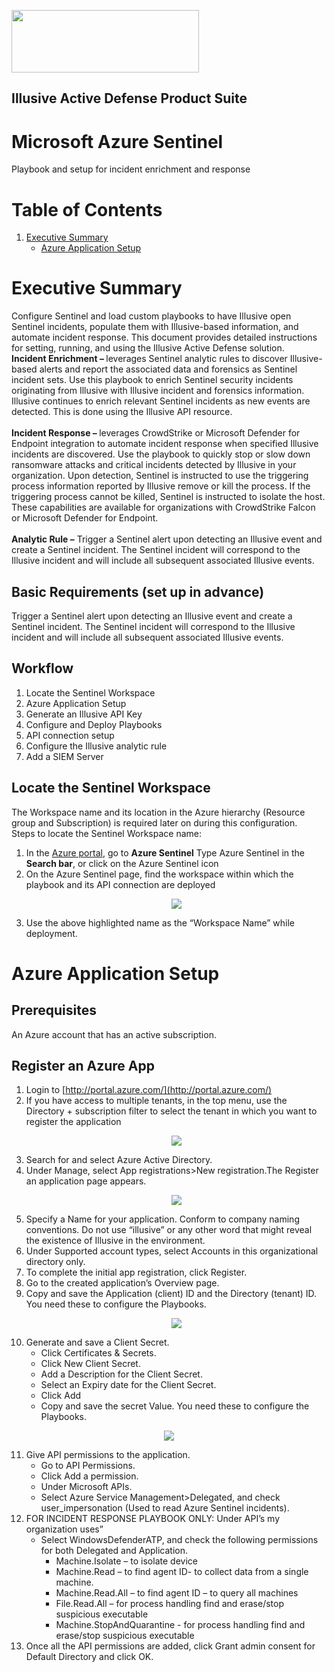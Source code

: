 
<p align="left">  
<img width="300" height="100" src="./Images/logo.jpg"> </a>
</p>

## Illusive Active Defense Product Suite

# Microsoft Azure Sentinel

  Playbook and setup for incident enrichment and response

# Table of Contents

1. [Executive Summary](#executive_summary)
   - [Azure Application Setup](#azureappsetup)

<a name="executive_summary">

# Executive Summary

Configure Sentinel and load custom playbooks to have Illusive open Sentinel incidents, populate them with Illusive-based information, and automate incident response.
This document provides detailed instructions for setting, running, and using the Illusive Active Defense solution.
   <br>
   <b>Incident Enrichment – </b>leverages Sentinel analytic rules to discover Illusive-based alerts and report the associated data and forensics as Sentinel incident sets. 
Use this playbook to enrich Sentinel security incidents originating from Illusive with Illusive incident and forensics information. Illusive continues to enrich relevant Sentinel incidents as new events are detected. This is done using the Illusive API resource.   
   <br>
<b>Incident Response – </b>leverages CrowdStrike or Microsoft Defender for Endpoint integration to automate incident response when specified Illusive incidents are discovered. 
Use the playbook to quickly stop or slow down ransomware attacks and critical incidents detected by Illusive in your organization. Upon detection, Sentinel is instructed to use the triggering process information reported by Illusive remove or kill the process. If the triggering process cannot be killed, Sentinel is instructed to isolate the host. These capabilities are available for organizations with CrowdStrike Falcon or Microsoft Defender for Endpoint.   
   <br>
<b>Analytic Rule –</b> Trigger a Sentinel alert upon detecting an Illusive event and create a Sentinel incident. The Sentinel incident will correspond to the Illusive incident and will include all subsequent associated Illusive events.
   <br>

 ## Basic Requirements (set up in advance) 
   
Trigger a Sentinel alert upon detecting an Illusive event and create a Sentinel incident. The Sentinel incident will correspond to the Illusive incident and will include all subsequent associated Illusive events.

## Workflow 
   
1.	Locate the Sentinel Workspace 
2.	Azure Application Setup
3.	Generate an Illusive API Key
4.	Configure and Deploy Playbooks
5.	API connection setup
6.	Configure the Illusive analytic rule
7.	Add a SIEM Server
   
## Locate the Sentinel Workspace
   
The Workspace name and its location in the Azure hierarchy (Resource group and Subscription) is required later on during this configuration.
   <br>
Steps to locate the Sentinel Workspace name:
   <br>
1. In the [Azure portal](https://portal.azure.com/), go to <b>Azure Sentinel</b>
   Type Azure Sentinel in the <b>Search bar</b>, or click on the Azure Sentinel icon
2. On the Azure Sentinel page, find the workspace within which the playbook and its API connection are deployed
   <p align="center">  
      <img src="./Images/Workspace.png"> </a>
   </p>
3. Use the above highlighted name as the “Workspace Name” while deployment.

<a name="azureappsetup">
   
# Azure Application Setup
   
## Prerequisites
   An Azure account that has an active subscription.
## Register an Azure App
   
1. Login to [http://portal.azure.com/](http://portal.azure.com/) 
2. If you have access to multiple tenants, in the top menu, use the Directory + subscription filter to select the tenant in which you want to register the application
   <p align="center">  
      <img src="./Images/app_registration.png"> </a>
   </p>
3. Search for and select Azure Active Directory.
4. Under Manage, select App registrations>New registration.The Register an application page appears.
   <p align="center">  
      <img src="./Images/app_name.png"> </a>
   </p>
5. Specify a Name for your application.
Conform to company naming conventions. Do not use “illusive” or any other word that might reveal the existence of Illusive in the environment. 
6. Under Supported account types, select Accounts in this organizational directory only.
7. To complete the initial app registration, click Register.
8. Go to the created application’s Overview page.
9. Copy and save the Application (client) ID and the Directory (tenant) ID. You need these to configure the Playbooks.
   <p align="center">  
      <img src="./Images/Certificates_and_Secrets.png"> </a>
   </p>
10. Generate and save a Client Secret. 
    - Click Certificates & Secrets.
    - Click New Client Secret.
    - Add a Description for the Client Secret.
    - Select an Expiry date for the Client Secret.
    - Click Add 
    - Copy and save the secret Value. You need these to configure the Playbooks.
   <p align="center">  
      <img src="./Images/API_Permission.png"> </a>
   </p>
   
11. Give API permissions to the application.
      - Go to API Permissions.
      - Click Add a permission.
      - Under Microsoft APIs.
      - Select Azure Service Management>Delegated, and check user_impersonation (Used to read Azure Sentinel incidents). 
12. FOR INCIDENT RESPONSE PLAYBOOK ONLY: Under API’s my organization uses”
     - Select WindowsDefenderATP, and check the following permissions for both Delegated and Application.
         - Machine.Isolate – to isolate device
         - Machine.Read – to find agent ID- to collect data from a single machine. 
         - Machine.Read.All – to find agent ID – to query all machines 
         - File.Read.All – for process handling find and erase/stop suspicious executable
         - Machine.StopAndQuarantine - for process handling find and erase/stop suspicious executable
13. Once all the API permissions are added, click Grant admin consent for Default Directory and click OK. 
